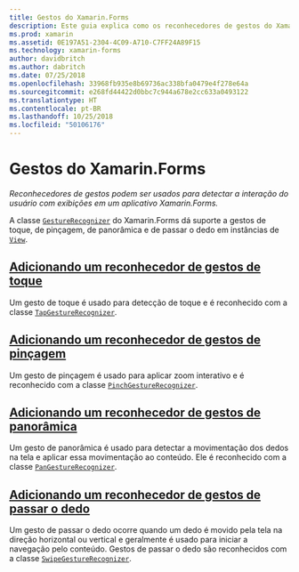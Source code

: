 ```yaml
---
title: Gestos do Xamarin.Forms
description: Este guia explica como os reconhecedores de gestos do Xamarin.Forms podem ser usados para detectar a interação do usuário com exibições em um aplicativo Xamarin.Forms.
ms.prod: xamarin
ms.assetid: 0E197A51-2304-4C09-A710-C7FF24A89F15
ms.technology: xamarin-forms
author: davidbritch
ms.author: dabritch
ms.date: 07/25/2018
ms.openlocfilehash: 33968fb935e8b69736ac338bfa0479e4f278e64a
ms.sourcegitcommit: e268fd44422d0bbc7c944a678e2cc633a0493122
ms.translationtype: HT
ms.contentlocale: pt-BR
ms.lasthandoff: 10/25/2018
ms.locfileid: "50106176"
---
```

# <a name="xamarinforms-gestures"></a>Gestos do Xamarin.Forms

_Reconhecedores de gestos podem ser usados para detectar a interação do usuário com exibições em um aplicativo Xamarin.Forms._

A classe [`GestureRecognizer`](xref:Xamarin.Forms.GestureRecognizer) do Xamarin.Forms dá suporte a gestos de toque, de pinçagem, de panorâmica e de passar o dedo em instâncias de [`View`](xref:Xamarin.Forms.View).

## <a name="adding-a-tap-gesture-recognizertapmd"></a>[Adicionando um reconhecedor de gestos de toque](tap.md)

Um gesto de toque é usado para detecção de toque e é reconhecido com a classe [`TapGestureRecognizer`](xref:Xamarin.Forms.TapGestureRecognizer).

## <a name="adding-a-pinch-gesture-recognizerpinchmd"></a>[Adicionando um reconhecedor de gestos de pinçagem](pinch.md)

Um gesto de pinçagem é usado para aplicar zoom interativo e é reconhecido com a classe [`PinchGestureRecognizer`](xref:Xamarin.Forms.PinchGestureRecognizer).

## <a name="adding-a-pan-gesture-recognizerpanmd"></a>[Adicionando um reconhecedor de gestos de panorâmica](pan.md)

Um gesto de panorâmica é usado para detectar a movimentação dos dedos na tela e aplicar essa movimentação ao conteúdo. Ele é reconhecido com a classe [`PanGestureRecognizer`](xref:Xamarin.Forms.PanGestureRecognizer).

## <a name="adding-a-swipe-gesture-recognizerswipemd"></a>[Adicionando um reconhecedor de gestos de passar o dedo](swipe.md)

Um gesto de passar o dedo ocorre quando um dedo é movido pela tela na direção horizontal ou vertical e geralmente é usado para iniciar a navegação pelo conteúdo. Gestos de passar o dedo são reconhecidos com a classe [`SwipeGestureRecognizer`](xref:Xamarin.Forms.SwipeGestureRecognizer).
